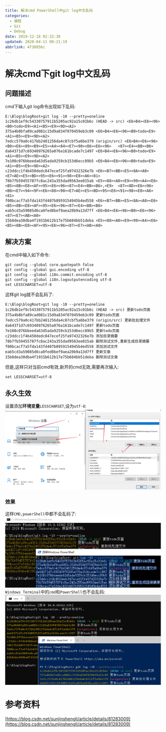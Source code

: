 ```yaml
---
title: 解决cmd PowerShell中git log中文乱码
categories: 
  - 编程
  - Git
  - Debug
date: 2019-12-18 02:32:38
updated: 2020-04-11 09:21:19
abbrlink: 4f38856c
---
```

# 解决cmd下git log中文乱码
## 问题描述
cmd下输入git log命令出现如下乱码:
```
E:\Blog\blogRoot>git log -10 --pretty=oneline
1c26db1ef9c54330757911b5205ac92a15c01b6c (HEAD -> src) <E6>B4><E6><96><B0>todo<E9><A1><B5><E9><9D><A2>
375a4b8bfa89cad081c15d9a834f070459eb3c09 <E6>B4><E6><96><B0>todo<E9><A1><B5><E9><9D><A2>
7edcc579a0c417bb2481256da4c87cbf5a6be379 (origin/src) <E6>B4><E6><96><B0><E6><89><B9><E5><A4><84><E7><90><86><E6><96>   <87><E4><BB><B6>
da64371d7c69340976265a076a161bcade7c1497 <E6>B4><E6><96><B0>todo<E9><A1><B5><E9><9D><A2>
7e108c076bbeeda63d5ada9259cb153d6ecc89b5 <E6>B4><E6><96><B0>todo<E9><A1><B5><E9><9D><A2>
c23ddcc1f4b450dedc847ecef25fa97432326e7b <E6><B7><BB><E5><8A><A0><E7>AE><E5><BD><95><E6><91><98><E8><A6><81>
78b7fb59455787fc8ac243a355dad9563ee015ab <E5><88><A0><E9><99><A4><E6><B5><8B><E8><AF><95><E6><96><87><E4><BB><B6>,<E9>  <87><8D><E6><96><B0><E7><94><9F><E6><88><90><E7>AE><E5><BD><95><E6><91><98><E8><A6><81>
f00bcacf7a5fda143fd407b8959154945b4ed558 <E6><B7><BB><E5><8A><A0><E6><B5><8B><E8><AF><95><E6><96><87><E4><BB><B6>       eab5cd3a59085d6ca0fed8bef9aea20b9a13d7ff <E6>B4><E6><96><B0><E6><96><87><E7><AB><A0>
15b8dea30dba4f1931b612b17e75b684bb51deba <E5><88><A0><E9><99><A4><E6><B5><8B><E8><AF><95><E6><96><87><E7><AB><A0> 
```
## 解决方案
在cmd中输入如下命令:
```
git config --global core.quotepath false 
git config --global gui.encoding utf-8
git config --global i18n.commit.encoding utf-8 
git config --global i18n.logoutputencoding utf-8 
set LESSCHARSET=utf-8
```
这样git log就不会乱码了:
```
E:\Blog\blogRoot>git log -10 --pretty=oneline
1c26db1ef9c54330757911b5205ac92a15c01b6c (HEAD -> src) 更新todo页面
375a4b8bfa89cad081c15d9a834f070459eb3c09 更新todo页面
7edcc579a0c417bb2481256da4c87cbf5a6be379 (origin/src) 更新批处理文件
da64371d7c69340976265a076a161bcade7c1497 更新todo页面
7e108c076bbeeda63d5ada9259cb153d6ecc89b5 更新todo页面
c23ddcc1f4b450dedc847ecef25fa97432326e7b 添加目录摘要
78b7fb59455787fc8ac243a355dad9563ee015ab 删除测试文件,重新生成目录摘要
f00bcacf7a5fda143fd407b8959154945b4ed558 添加测试文件
eab5cd3a59085d6ca0fed8bef9aea20b9a13d7ff 更新文章
15b8dea30dba4f1931b612b17e75b684bb51deba 删除测试文章
```
但是,这样只对当前cmd有效,新开的cmd无效,需要再次输入:
```
set LESSCHARSET=utf-8
```
## 永久生效
设置添加**环境变量**`LESSCHARSET`,设为`utf-8`:
![这里有一张图片](https://raw.githubusercontent.com/lanlan2017/images/master/Git/Cmd/GitLogChineseGarbled/1.png)
### 效果
这样`CMD,powerShell`中都不会乱码了:
![这里有一张图片](https://raw.githubusercontent.com/lanlan2017/images/master/Git/Cmd/GitLogChineseGarbled/3.png)
`Windows Terminal`中的`cmd`和`PowerShell`也不会乱码:
![这里有一张图片](https://raw.githubusercontent.com/lanlan2017/images/master/Git/Cmd/GitLogChineseGarbled/2.png)

<!-- Git/Cmd/GitLogChineseGarbled/ -->
# 参考资料
[https://blog.csdn.net/sunjinshengli/article/details/81283009](https://blog.csdn.net/sunjinshengli/article/details/81283009)
